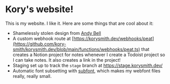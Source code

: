 # Kory's website!

This is my website. I like it. Here are some things that are cool about it:

- Shamelessly stolen design from [Andy Bell](https://andy-bell.co.uk/)
- A custom webhook route at [https://korysmith.dev/webhooks/peat](https://github.com/kory-smith/korysmith.dev/blob/main/functions/webhooks/peat.ts) that creates a Notion project for notes whenever I create a Todoist project so I can take notes. It also creates a link in the project!
- Staging set up to track the `stage` branch at https://stage.korysmith.dev/
- Automatic font subsetting with [subfont](https://github.com/Ernxst/subfont), which makes my webfont files really, really small.